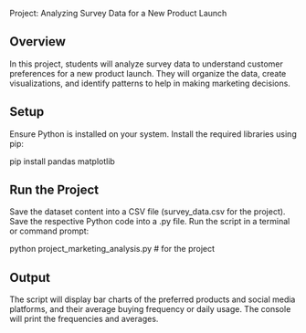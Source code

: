 Project: Analyzing Survey Data for a New Product Launch

## Overview

In this project, students will analyze survey data to understand customer preferences for a new product launch. They will organize the data, create visualizations, and identify patterns to help in making marketing decisions.

## Setup

Ensure Python is installed on your system.
Install the required libraries using pip:

pip install pandas matplotlib

## Run the Project

Save the dataset content into a CSV file (survey_data.csv for the project).
Save the respective Python code into a .py file.
Run the script in a terminal or command prompt:

python project_marketing_analysis.py  # for the project

## Output

The script will display bar charts of the preferred products and social media platforms, and their average buying frequency or daily usage.
The console will print the frequencies and averages.